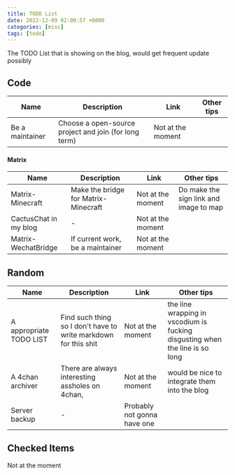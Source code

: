 ```yaml
---
title: TODO List
date: 2022-12-09 02:00:57 +0800
categories: [misc]
tags: [todo]
---
```


The TODO List that is showing on the blog, would get frequent update possibly

## Code

| Name            | Description                                           | Link              | Other tips |
|-----------------|-------------------------------------------------------|-------------------|------------|
| Be a maintainer | Choose a open-source project and join (for long term) | Not at the moment |            |


#### Matrix

| Name                  | Description                          | Link              | Other tips                             |
|-----------------------|--------------------------------------|-------------------|----------------------------------------|
| Matrix-Minecraft      | Make the bridge for Matrix-Minecraft | Not at the moment | Do make the sign link and image to map |
| CactusChat in my blog | -                                    | Not at the moment |                                        |
| Matrix-WechatBridge   | If current work, be a maintainer     | Not at the moment |                                        |


## Random

| Name                    | Description                                                     | Link                        | Other tips                                                                   |
|-------------------------|-----------------------------------------------------------------|-----------------------------|------------------------------------------------------------------------------|
| A appropriate TODO LIST | Find such thing so I don't have to write markdown for this shit | Not at the moment           | the line wrapping in vscodium is fucking disgusting when the line is so long |
| A 4chan archiver        | There are always interesting assholes on 4chan,                 | Not at the moment           | would be nice to integrate them into the blog                                |
| Server backup           | -                                                               | Probably not gonna have one |                                                                              |


## Checked Items

Not at the moment